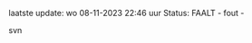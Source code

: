 laatste update: 
wo 08-11-2023 22:46   uur 
Status: FAALT - fout - 
<div class="service R">svn</div>